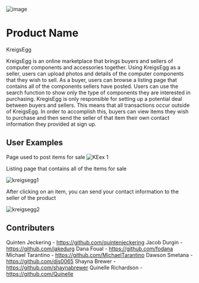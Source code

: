 ![image](https://user-images.githubusercontent.com/78047330/116485385-14d52200-a859-11eb-81e7-23938d5549cb.png)

# Product Name
KreigsEgg

KreigsEgg is an online marketplace that brings buyers and sellers of computer components and accessories together. Using KreigsEgg as a seller, users can upload photos and details of the computer components that they wish to sell. As a buyer, users can browse a listing page that contains all of the components sellers have posted. Users can use the search function to show only the type of components they are interested in purchasing. KregisEgg is only responsible for setting up a potential deal between buyers and sellers. This means that all transactions occur outside of KreigsEgg. In order to accomplish this, buyers can view items they wish to purchase and then send the seller of that item their own contact information they provided at sign up.

## User Examples

Page used to post items for sale
![KEex 1](https://user-images.githubusercontent.com/78047330/116485070-5d401000-a858-11eb-972c-9ea486ee81d0.PNG)

Listing page that contains all of the items for sale

![kreigsegg1](https://user-images.githubusercontent.com/78047330/116485908-67fba480-a85a-11eb-8837-d543bd3421fa.png)

After clicking on an item, you can send your contact information to the seller of the product

![kreigsegg2](https://user-images.githubusercontent.com/78047330/116485922-721da300-a85a-11eb-8e6a-ffdc6405c065.png)


## Contributers

Quinten Jeckering - https://github.com/quintenjeckering
Jacob Durgin - https://github.com/jakedurg
Dana Foual - https://github.com/fodana
Michael Tarantino - https://github.com/MichaelTarantino 
Dawson Smetana - https://github.com/djs0065
Shayna Brewer - https://github.com/shaynabrewer
Quinelle Richardson - https://github.com/Quinelle

